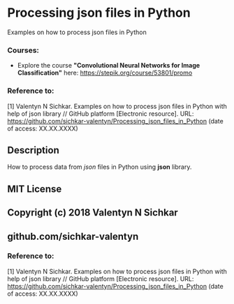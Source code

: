 # Processing json files in Python
Examples on how to process json files in Python

### Courses:
* Explore the course **"Convolutional Neural Networks for Image Classification"** here: https://stepik.org/course/53801/promo

### Reference to:
[1] Valentyn N Sichkar. Examples on how to process json files in Python with help of json library // GitHub platform [Electronic resource]. URL: https://github.com/sichkar-valentyn/Processing_json_files_in_Python (date of access: XX.XX.XXXX)

## Description
How to process data from _json_ files in Python using <b>json</b> library.

## MIT License
## Copyright (c) 2018 Valentyn N Sichkar
## github.com/sichkar-valentyn
### Reference to:
[1] Valentyn N Sichkar. Examples on how to process json files in Python with help of json library // GitHub platform [Electronic resource]. URL: https://github.com/sichkar-valentyn/Processing_json_files_in_Python (date of access: XX.XX.XXXX)
